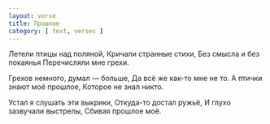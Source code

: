 ```yaml
---
layout: verse
title: Прошлое
category: [ text, verses ]
---
```

Летели птицы над поляной,
Кричали странные стихи,
Без смысла и без покаянья
Перечисляли мне грехи.

Грехов немного, думал — больше,
Да всё же как-то мне не то.
А птички знают моё прошлое,
Которое не знал никто.

Устал я слушать эти выкрики,
Откуда-то достал ружьё,
И глухо зазвучали выстрелы,
Сбивая прошлое моё.
